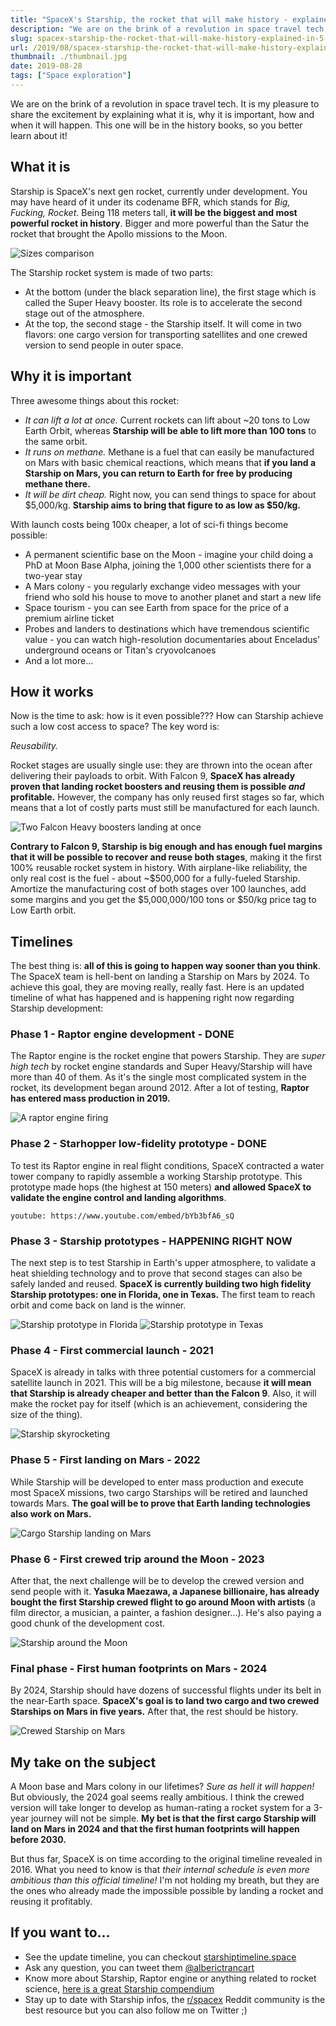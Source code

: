 ```yaml
---
title: "SpaceX's Starship, the rocket that will make history - explained in 5 minutes"
description: "We are on the brink of a revolution in space travel tech. It is my pleasure to share the excitement by explaining what it is, why it is important, how and when it will happen. This one will be in the history books, so you better learn about it!"
slug: spacex-starship-the-rocket-that-will-make-history-explained-in-5-minutes
url: /2019/08/spacex-starship-the-rocket-that-will-make-history-explained-in-5-minutes
thumbnail: ./thumbnail.jpg
date: 2019-08-28
tags: ["Space exploration"]
---
```


We are on the brink of a revolution in space travel tech. It is my pleasure to share the excitement by explaining what it is, why it is important, how and when it will happen. This one will be in the history books, so you better learn about it!

## What it is

Starship is SpaceX's next gen rocket, currently under development. You may have heard of it under its codename BFR, which stands for _Big, Fucking, Rocket_. Being 118 meters tall, **it will be the biggest and most powerful rocket in history**. Bigger and more powerful than the Satur the rocket that brought the Apollo missions to the Moon.

![Sizes comparison](./sizes.png "Saturn V, Super Heavy/Starship and Falcon 9 (SpaceX's current rocket) size comparison")

The Starship rocket system is made of two parts:

- At the bottom (under the black separation line), the first stage which is called the Super Heavy booster. Its role is to accelerate the second stage out of the atmosphere.
- At the top, the second stage - the Starship itself. It will come in two flavors: one cargo version for transporting satellites and one crewed version to send people in outer space.

## Why it is important

Three awesome things about this rocket:

- _It can lift a lot at once._ Current rockets can lift about ~20 tons to Low Earth Orbit, whereas **Starship will be able to lift more than 100 tons** to the same orbit.
- _It runs on methane._ Methane is a fuel that can easily be manufactured on Mars with basic chemical reactions, which means that **if you land a Starship on Mars, you can return to Earth for free by producing methane there.**
- _It will be dirt cheap._ Right now, you can send things to space for about \$5,000/kg. **Starship aims to bring that figure to as low as \$50/kg.**

With launch costs being 100x cheaper, a lot of sci-fi things become
possible:

- A permanent scientific base on the Moon - imagine your child doing a PhD at Moon Base Alpha, joining the 1,000 other scientists there for a two-year stay
- A Mars colony - you regularly exchange video messages with your friend who sold his house to move to another planet and start a new life
- Space tourism - you can see Earth from space for the price of a premium airline ticket
- Probes and landers to destinations which have tremendous scientific value - you can watch high-resolution documentaries about Enceladus' underground oceans or Titan's cryovolcanoes
- And a lot more...

## How it works

Now is the time to ask: how is it even possible??? How can Starship achieve such a low cost access to space? The key word is:

_Reusability._

Rocket stages are usually single use: they are thrown into the ocean after delivering their payloads to orbit. With Falcon 9, **SpaceX has already proven that landing rocket boosters and reusing them is possible _and_ profitable.** However, the company has only reused first stages so far, which means that a lot of costly parts must still be manufactured for each launch.

![Two Falcon Heavy boosters landing at once](./reuse.jpg "Two Falcon 9 boosters landing simultaneously")

**Contrary to Falcon 9, Starship is big enough and has enough fuel margins that it will be possible to recover and reuse both stages**, making it the first 100% reusable rocket system in history. With airplane-like reliability, the only real cost is the fuel - about ~$500,000 for a fully-fueled Starship. Amortize the manufacturing cost of both stages over 100 launches, add some margins and you get the $5,000,000/100 tons or \$50/kg price tag to Low Earth orbit.

## Timelines

The best thing is: **all of this is going to happen way sooner than you think**. The SpaceX team is hell-bent on landing a Starship on Mars by 2024. To achieve this goal, they are moving really, really fast. Here is an updated timeline of what has happened and is happening right now regarding Starship development:

### Phase 1 - Raptor engine development - DONE

The Raptor engine is the rocket engine that powers Starship. They are _super high tech_ by rocket engine standards and Super Heavy/Starship will have more than 40 of them. As it's the single most complicated system in the rocket, its development began around 2012. After a lot of testing, **Raptor has entered mass production in 2019.**

![A raptor engine firing](./raptor.png "A raptor engine firing")

### Phase 2 - Starhopper low-fidelity prototype - DONE

To test its Raptor engine in real flight conditions, SpaceX contracted a water tower company to rapidly assemble a working Starship prototype. This prototype made hops (the highest at 150 meters) **and allowed SpaceX to validate the engine control and landing algorithms**.

`youtube: https://www.youtube.com/embed/bYb3bfA6_sQ`

### Phase 3 - Starship prototypes - HAPPENING RIGHT NOW

The next step is to test Starship in Earth's upper atmosphere, to validate a heat shielding technology and to prove that second stages can also be safely landed and reused. **SpaceX is currently building two high fidelity Starship prototypes: one in Florida, one in Texas.** The first team to reach orbit and come back on land is the winner.

![Starship prototype in Florida](./florida.jpg "Starship prototype in Florida")
![Starship prototype in Texas](./texas.jpg "Starship prototype in Texas")

### Phase 4 - First commercial launch - 2021

SpaceX is already in talks with three potential customers for a commercial satellite launch in 2021. This will be a big milestone, because **it will mean that Starship is already cheaper and better than the Falcon 9**. Also, it will make the rocket pay for itself (which is an achievement, considering the size of the thing).

![Starship skyrocketing](./2021.png)

### Phase 5 - First landing on Mars - 2022

While Starship will be developed to enter mass production and execute most SpaceX missions, two cargo Starships will be retired and launched towards Mars. **The goal will be to prove that Earth landing technologies also work on Mars.**

![Cargo Starship landing on Mars](./2022.png)

### Phase 6 - First crewed trip around the Moon - 2023

After that, the next challenge will be to develop the crewed version and send people with it. **Yasuka Maezawa, a Japanese billionaire, has already bought the first Starship crewed flight to go around Moon with artists** (a film director, a musician, a painter, a fashion designer...). He's also paying a good chunk of the development cost.

![Starship around the Moon](./2023.jpg)

### Final phase - First human footprints on Mars - 2024

By 2024, Starship should have dozens of successful flights under its belt in the near-Earth space. **SpaceX's goal is to land two cargo and two crewed Starships on Mars in five years.** After that, the rest should be history.

![Crewed Starship on Mars](./2024.png)

## My take on the subject

A Moon base and Mars colony in our lifetimes? _Sure as hell it will happen!_ But obviously, the 2024 goal seems really ambitious. I think the crewed version will take longer to develop as human-rating a rocket system for a 3-year journey will not be simple. **My bet is that the first cargo Starship will land on Mars in 2024 and that the first human footprints will happen before 2030.**

But thus far, SpaceX is on time according to the original timeline revealed in 2016. What you need to know is that _their internal schedule is even more ambitious than this official timeline!_ I'm not holding my breath, but they are the ones who already made the impossible possible by landing a rocket and reusing it profitably.

## If you want to...

- See the update timeline, you can checkout [starshiptimeline.space](https://starshiptimeline.space)
- Ask any question, you can tweet them [@alberictrancart](https://twitter.com/alberictrancart)
- Know more about Starship, Raptor engine or anything related to rocket science, [here is a great Starship compendium](https://www.elonx.net/super-heavy-starship-compendium/)
- Stay up to date with Starship infos, the [r/spacex](https://www.reddit.com/r/spacex/) Reddit community is the best resource but you can also follow me on Twitter ;)
